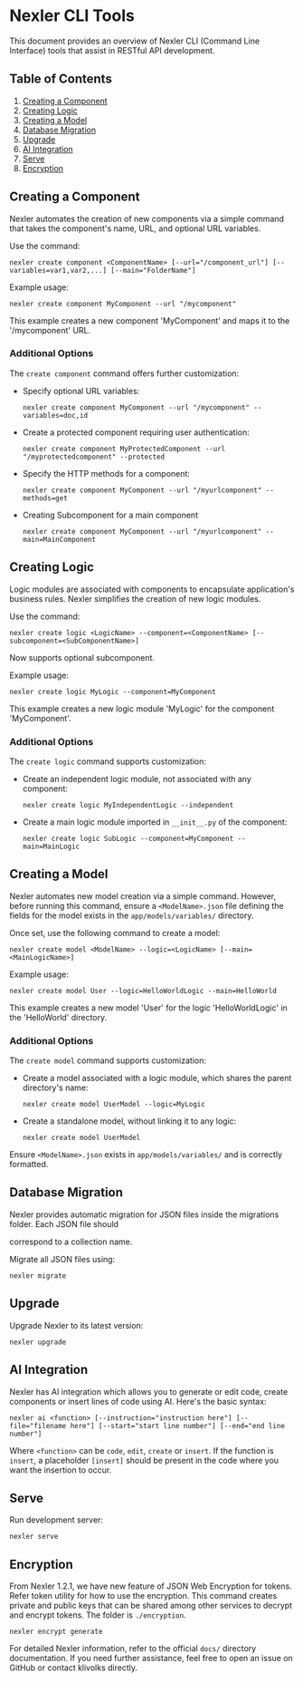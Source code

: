 # Nexler CLI Tools

This document provides an overview of Nexler CLI (Command Line Interface) tools that assist in RESTful API development. 

## Table of Contents
1. [Creating a Component](#creating-a-component)
2. [Creating Logic](#creating-logic)
3. [Creating a Model](#creating-a-model)
4. [Database Migration](#database-migration)
5. [Upgrade](#upgrade)
6. [AI Integration](#ai-integration)
7. [Serve](#serve)
8. [Encryption](#encryption)


## Creating a Component

Nexler automates the creation of new components via a simple command that takes the component's name, URL, and optional URL variables.

Use the command:

```shell
nexler create component <ComponentName> [--url="/component_url"] [--variables=var1,var2,...] [--main="FolderName"]
```

Example usage:

```shell
nexler create component MyComponent --url "/mycomponent"
```

This example creates a new component 'MyComponent' and maps it to the '/mycomponent' URL.

### Additional Options

The `create component` command offers further customization:

- Specify optional URL variables:

    ```shell
    nexler create component MyComponent --url "/mycomponent" --variables=doc,id
    ```

- Create a protected component requiring user authentication:

    ```shell
    nexler create component MyProtectedComponent --url "/myprotectedcomponent" --protected
    ```

- Specify the HTTP methods for a component:

    ```shell
    nexler create component MyComponent --url "/myurlcomponent" --methods=get
    ```
- Creating Subcomponent for a main component

    ```shell
  nexler create component MyComponent --url "/myurlcomponent" --main=MainComponent
  ```
## Creating Logic

Logic modules are associated with components to encapsulate application's business rules. Nexler simplifies the creation of new logic modules.

Use the command:

```shell
nexler create logic <LogicName> --component=<ComponentName> [--subcomponent=<SubComponentName>]
```

Now supports optional subcomponent.

Example usage:

```shell
nexler create logic MyLogic --component=MyComponent
```

This example creates a new logic module 'MyLogic' for the component 'MyComponent'.

### Additional Options

The `create logic` command supports customization:

- Create an independent logic module, not associated with any component:

    ```shell
    nexler create logic MyIndependentLogic --independent
    ```
    
- Create a main logic module imported in `__init__.py` of the component:

    ```shell
    nexler create logic SubLogic --component=MyComponent --main=MainLogic
    ```
    
## Creating a Model

Nexler automates new model creation via a simple command. However, before running this command, ensure a `<ModelName>.json` file defining the fields for the model exists in the `app/models/variables/` directory.

Once set, use the following command to create a model:

```shell
nexler create model <ModelName> --logic=<LogicName> [--main=<MainLogicName>]
```

Example usage:

```shell
nexler create model User --logic=HelloWorldLogic --main=HelloWorld
```

This example creates a new model 'User' for the logic 'HelloWorldLogic' in the 'HelloWorld' directory.

### Additional Options

The `create model` command supports customization:

- Create a model associated with a logic module, which shares the parent directory's name:

    ```shell
    nexler create model UserModel --logic=MyLogic
    ```

- Create a standalone model, without linking it to any logic:

    ```shell
    nexler create model UserModel
    ```

Ensure `<ModelName>.json` exists in `app/models/variables/` and is correctly formatted.

## Database Migration

Nexler provides automatic migration for JSON files inside the migrations folder. Each JSON file should

 correspond to a collection name.

Migrate all JSON files using:

```shell
nexler migrate
```

## Upgrade

Upgrade Nexler to its latest version:

```shell
nexler upgrade
```

## AI Integration

Nexler has AI integration which allows you to generate or edit code, create components or insert lines of code using AI. Here's the basic syntax:

```shell
nexler ai <function> [--instruction="instruction here"] [--file="filename here"] [--start="start line number"] [--end="end line number"]
```

Where `<function>` can be `code`, `edit`, `create` or `insert`. If the function is `insert`, a placeholder `[insert]` should be present in the code where you want the insertion to occur.

## Serve

Run development server:

```shell
nexler serve
```
## Encryption

From Nexler 1.2.1, we have new feature of JSON Web Encryption for tokens. Refer token utility for how to use the encryption. This command creates private and public keys that can be shared among other services to decrypt and encrypt tokens. The folder is `./encryption`.

```shell
nexler encrypt generate
```

For detailed Nexler information, refer to the official `docs/` directory documentation. If you need further assistance, feel free to open an issue on GitHub or contact klivolks directly.

